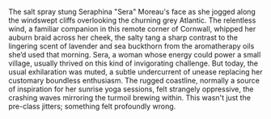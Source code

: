 The salt spray stung Seraphina "Sera" Moreau's face as she jogged along the windswept cliffs overlooking the churning grey Atlantic.  The relentless wind, a familiar companion in this remote corner of Cornwall, whipped her auburn braid across her cheek, the salty tang a sharp contrast to the lingering scent of lavender and sea buckthorn from the aromatherapy oils she’d used that morning.  Sera, a woman whose energy could power a small village, usually thrived on this kind of invigorating challenge. But today, the usual exhilaration was muted, a subtle undercurrent of unease replacing her customary boundless enthusiasm.  The rugged coastline, normally a source of inspiration for her sunrise yoga sessions, felt strangely oppressive, the crashing waves mirroring the turmoil brewing within.  This wasn't just the pre-class jitters; something felt profoundly wrong.
